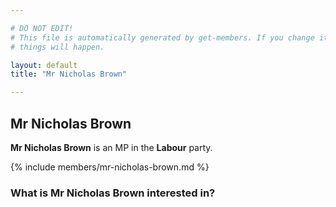 ```yaml
---

# DO NOT EDIT!
# This file is automatically generated by get-members. If you change it, bad
# things will happen.

layout: default
title: "Mr Nicholas Brown"

---
```


## Mr Nicholas Brown

**Mr Nicholas Brown** is an MP in the **Labour** party.

{% include members/mr-nicholas-brown.md %}

### What is Mr Nicholas Brown interested in?


